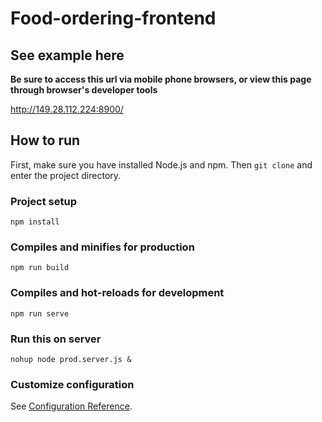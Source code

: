 # Food-ordering-frontend

## See example here

**Be sure to access this url via mobile phone browsers, or view this page through browser's developer tools**

http://149.28.112.224:8900/

## How to run

First, make sure you have installed Node.js and npm. Then ```git clone``` and enter the project directory.

### Project setup
```
npm install
```

### Compiles and minifies for production
```
npm run build
```

### Compiles and hot-reloads for development
```
npm run serve
```

### Run this on server
```
nohup node prod.server.js &
```

### Customize configuration
See [Configuration Reference](https://cli.vuejs.org/config/).

